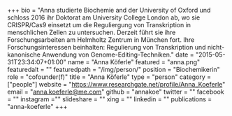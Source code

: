 +++
bio = "Anna studierte Biochemie and der University of Oxford und schloss 2016 ihr Doktorat am University College London ab, wo sie CRISPR/Cas9 einsetzt um die Reguliergung von Transkription in menschlichen Zellen zu untersuchen. Derzeit führt sie ihre Forschungsarbeiten am Helmholtz Zentrum in München fort. Ihre Forschungsinteressen beinhalten: Regulierung von Transkription und nicht-kanonische Anwendung von Genome-Editing-Techniken."
date = "2015-05-31T23:34:07+01:00"
name = "Anna Köferle"
featured = "anna.png"
featuredalt = ""
featuredpath = "/img/person/"
position = "Biochemikerin"
role = "cofounder(f)"
title = "Anna Köferle"
type = "person"
category = ["people"]
website = "https://www.researchgate.net/profile/Anna_Koeferle"
email = "anna.koeferle@me.com"
github = "annakoe"
twitter = ""
facebook = ""
instagram =""
slideshare = ""
xing = ""
linkedin = ""
publications = "anna-koeferle"
+++
